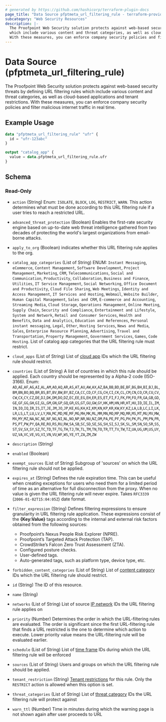 ```yaml
---
# generated by https://github.com/hashicorp/terraform-plugin-docs
page_title: "Data Source pfptmeta_url_filtering_rule - terraform-provider-pfptmeta"
subcategory: "Web Security Resources"
description: |-
  The Proofpoint Web Security solution protects against web-based security threats by defining URL filtering rules
  which include various content and threat categories, as well as cloud-based applications and tenant restrictions.
  With these measures, you can enforce company security policies and filter malicious internet traffic in real time.
---
```


# Data Source (pfptmeta_url_filtering_rule)

The Proofpoint Web Security solution protects against web-based security threats by defining URL filtering rules
which include various content and threat categories, as well as cloud-based applications and tenant restrictions.
With these measures, you can enforce company security policies and filter malicious internet traffic in real time.

## Example Usage

```terraform
data "pfptmeta_url_filtering_rule" "ufr" {
  id = "ufr-123abc"
}

output "catalog_app" {
  value = data.pfptmeta_url_filtering_rule.ufr
}
```

<!-- schema generated by tfplugindocs -->
## Schema

### Read-Only

- `action` (String) Enum: `ISOLATE`, `BLOCK`, `LOG`, `RESTRICT`, `WARN`.
This action determines what must be done according to this URL filtering rule if a user tries to reach a restricted URL.
- `advanced_threat_protection` (Boolean) Enables the first-rate security engine based on up-to-date web threat intelligence gathered from two decades of protecting the world's largest organizations from email-borne attacks.
- `apply_to_org` (Boolean) indicates whether this URL filtering rule applies to the org.
- `catalog_app_categories` (List of String) ENUM: `Instant Messaging`, `eCommerce`, `Content Management`, `Software Development`, `Project Management`, `Marketing`, `CRM`, `Telecommunications`, `Social and Communication`, `Productivity`, `Collaboration`, `Business and Finance`, `Utilities`, `IT Service Management`, `Social Networking`, `Office Document and Productivity`, `Cloud File Sharing`, `Web Meetings`, `Identity and Access Management`, `IT Services and Hosting`, `Webmail`, `Website Builder`, `Human Capital Management`, `Sales and CRM`, `E-commerce and Accounting`, `Streaming Media`, `Cloud Storage`, `Operations Management`, `Online Meeting`, `Supply Chain`, `Security and Compliance`, `Entertainment and Lifestyle`, `System and Network`, `Retail and Consumer Services`, `Health and Benefits`, `Data and Analytics`, `Education and References`, `Personal instant messaging`, `Legal`, `Other`, `Hosting Services`, `News and Media`, `Sales`, `Enterprise Resource Planning`, `Advertising`, `Travel and Transportation`, `Property Management`, `Government Services`, `Games`, `Code Hosting`.
List of catalog app categories that the URL filtering rule must restrict.
- `cloud_apps` (List of String) List of [cloud app](https://registry.terraform.io/providers/nsofnetworks/pfptmeta/latest/docs/resources/cloud_app) IDs which the URL filtering rule should restrict.
- `countries` (List of String) A list of countries in which this rule should be applied. Each country should be represented by a Alpha-2 code (ISO-3166). Enum: `AD`,`AE`,`AF`,`AG`,`AI`,`AL`,`AM`,`AO`,`AQ`,`AR`,`AS`,`AT`,`AU`,`AW`,`AX`,`AZ`,`BA`,`BB`,`BD`,`BE`,`BF`,`BG`,`BH`,`BI`,`BJ`,`BL`,`BM`,`BN`,`BO`,`BQ`,`BR`,`BS`,`BT`,`BV`,`BW`,`BY`,`BZ`,`CA`,`CC`,`CD`,`CF`,`CG`,`CH`,`CI`,`CK`,`CL`,`CM`,`CN`,`CO`,`CR`,`CU`,`CV`,`CW`,`CX`,`CY`,`CZ`,`DE`,`DJ`,`DK`,`DM`,`DO`,`DZ`,`EC`,`EE`,`EG`,`EH`,`ER`,`ES`,`ET`,`FI`,`FJ`,`FK`,`FM`,`FO`,`FR`,`GA`,`GB`,`GD`,`GE`,`GF`,`GG`,`GH`,`GI`,`GL`,`GM`,`GN`,`GP`,`GQ`,`GR`,`GS`,`GT`,`GU`,`GW`,`GY`,`HK`,`HM`,`HN`,`HR`,`HT`,`HU`,`ID`,`IE`,`IL`,`IM`,`IN`,`IO`,`IQ`,`IR`,`IS`,`IT`,`JE`,`JM`,`JO`,`JP`,`KE`,`KG`,`KH`,`KI`,`KM`,`KN`,`KP`,`KR`,`KW`,`KY`,`KZ`,`LA`,`LB`,`LC`,`LI`,`LK`,`LR`,`LS`,`LT`,`LU`,`LV`,`LY`,`MA`,`MC`,`MD`,`ME`,`MF`,`MG`,`MH`,`MK`,`ML`,`MM`,`MN`,`MO`,`MP`,`MQ`,`MR`,`MS`,`MT`,`MU`,`MV`,`MW`,`MX`,`MY`,`MZ`,`NA`,`NC`,`NE`,`NF`,`NG`,`NI`,`NL`,`NO`,`NP`,`NR`,`NU`,`NZ`,`OM`,`PA`,`PE`,`PF`,`PG`,`PH`,`PK`,`PL`,`PM`,`PN`,`PR`,`PS`,`PT`,`PW`,`PY`,`QA`,`RE`,`RO`,`RS`,`RU`,`RW`,`SA`,`SB`,`SC`,`SD`,`SE`,`SG`,`SH`,`SI`,`SJ`,`SK`,`SL`,`SM`,`SN`,`SO`,`SR`,`SS`,`ST`,`SV`,`SX`,`SY`,`SZ`,`TC`,`TD`,`TF`,`TG`,`TH`,`TJ`,`TK`,`TL`,`TM`,`TN`,`TO`,`TR`,`TT`,`TV`,`TW`,`TZ`,`UA`,`UG`,`UM`,`US`,`UY`,`UZ`,`VA`,`VC`,`VE`,`VG`,`VI`,`VN`,`VU`,`WF`,`WS`,`YE`,`YT`,`ZA`,`ZM`,`ZW`
- `description` (String)
- `enabled` (Boolean)
- `exempt_sources` (List of String) Subgroup of 'sources' on which the URL filtering rule should not be applied.
- `expires_at` (String) Defines the rule expiration time. This can be useful when creating exceptions for users who need them for a limited period of time as an alternative for full disconnection from the proxy. When no value is given the URL filtering rule will never expire. Takes `RFC3339` (`2006-01-02T15:04:05Z`) date format.
- `filter_expression` (String) Defines filtering expressions to ensure granularity in URL filtering rule application.
These expressions consist of the **{Key:Value}** tags according to the internal and external risk factors obtained from the following sources:

	- Proofpoint’s Nexus People Risk Explorer (NPRE).
	- Proofpoint’s Targeted Attack Protection (TAP).
	- CrowdStrike’s Falcon Zero Trust Assessment (ZTA).
	- Configured posture checks.
	- User-defined tags.
	- Auto-generated tags, such as platform type, device type, etc.
- `forbidden_content_categories` (List of String) List of [content category](https://registry.terraform.io/providers/nsofnetworks/pfptmeta/latest/docs/resources/content_category) IDs which the URL filtering rule should restrict.
- `id` (String) The ID of this resource.
- `name` (String)
- `networks` (List of String) List of source [IP network](https://registry.terraform.io/providers/nsofnetworks/pfptmeta/latest/docs/resources/ip_network) IDs the URL filtering rule applies on
- `priority` (Number) Determines the order in which the URL-filtering rules are evaluated. The order is significant since the first URL-filtering rule that finds a URL restricted is the one to determine which action to execute. Lower priority value means the URL-filtering rule will be evaluated earlier.
- `schedule` (List of String) List of [time frame](https://registry.terraform.io/providers/nsofnetworks/pfptmeta/latest/docs/resources/time_frame) IDs during which the URL filtering rule will be enforced
- `sources` (List of String) Users and groups on which the URL filtering rule should be applied.
- `tenant_restriction` (String) [Tenant restrictions](https://registry.terraform.io/providers/nsofnetworks/pfptmeta/latest/docs/resources/tenant_restriction) for this rule. Only the `RESTRICT` action is allowed when this option is set.
- `threat_categories` (List of String) List of [threat category](https://registry.terraform.io/providers/nsofnetworks/pfptmeta/latest/docs/resources/threat_category) IDs the URL filtering rule will protect against
- `warn_ttl` (Number) Time in minutes during which the warning page is not shown again after user proceeds to URL

